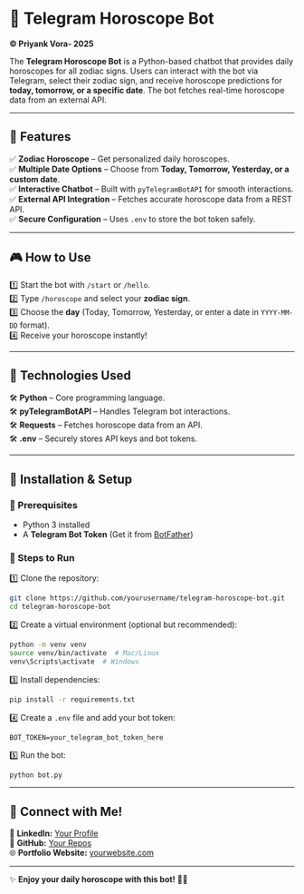 # 🔮 Telegram Horoscope Bot
**© Priyank Vora- 2025**

The **Telegram Horoscope Bot** is a Python-based chatbot that provides daily horoscopes for all zodiac signs. Users can interact with the bot via Telegram, select their zodiac sign, and receive horoscope predictions for **today, tomorrow, or a specific date**. The bot fetches real-time horoscope data from an external API.

---

## 🌟 Features
✅ **Zodiac Horoscope** – Get personalized daily horoscopes.  
✅ **Multiple Date Options** – Choose from **Today, Tomorrow, Yesterday, or a custom date**.  
✅ **Interactive Chatbot** – Built with `pyTelegramBotAPI` for smooth interactions.  
✅ **External API Integration** – Fetches accurate horoscope data from a REST API.  
✅ **Secure Configuration** – Uses `.env` to store the bot token safely.  

---

## 🎮 How to Use
1️⃣ Start the bot with `/start` or `/hello`.  
2️⃣ Type `/horoscope` and select your **zodiac sign**.  
3️⃣ Choose the **day** (Today, Tomorrow, Yesterday, or enter a date in `YYYY-MM-DD` format).  
4️⃣ Receive your horoscope instantly!  

---

## 🔧 Technologies Used
🛠 **Python** – Core programming language.  
🛠 **pyTelegramBotAPI** – Handles Telegram bot interactions.  
🛠 **Requests** – Fetches horoscope data from an API.  
🛠 **.env** – Securely stores API keys and bot tokens.  

---

## 🚀 Installation & Setup

### 🔹 Prerequisites
- Python 3 installed  
- A **Telegram Bot Token** (Get it from [BotFather](https://t.me/BotFather))  

### 🔹 Steps to Run
1️⃣ Clone the repository:  
   ```sh
   git clone https://github.com/yourusername/telegram-horoscope-bot.git  
   cd telegram-horoscope-bot  
   ```

2️⃣ Create a virtual environment (optional but recommended):  
   ```sh
   python -m venv venv  
   source venv/bin/activate  # Mac/Linux  
   venv\Scripts\activate  # Windows  
   ```

3️⃣ Install dependencies:  
   ```sh
   pip install -r requirements.txt  
   ```

4️⃣ Create a `.env` file and add your bot token:  
   ```
   BOT_TOKEN=your_telegram_bot_token_here  
   ```

5️⃣ Run the bot:  
   ```sh
   python bot.py  
   ```

---

## 🔗 Connect with Me!
💼 **LinkedIn:** [Your Profile](https://linkedin.com/in/yourprofile)  
🌟 **GitHub:** [Your Repos](https://github.com/yourusername)  
🌐 **Portfolio Website:** [yourwebsite.com](https://yourwebsite.com)  

---

✨ **Enjoy your daily horoscope with this bot!** 🚀🔮


